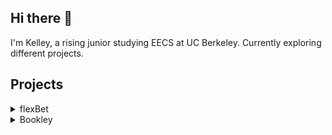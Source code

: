## Hi there 👋  
I'm Kelley, a rising junior studying EECS at UC Berkeley. Currently exploring different projects.

## Projects

<details>
  <summary>flexBet</summary>

  **Gym betting full-stack web application**  
  - **Languages used**: Python, JavaScript, HTML/CSS  
  - **Frameworks/tools used**: React.js, MaterialUI, Flask, MongoDB  
  - **[Repository](https://github.com/EggsInAJar/Gym-Betting/blob/main/Design.md)**
</details>
  <details>
  <summary>Bookley</summary>

  **Book tracker and goal setter full-stack web application**  
  - **Status**: in early development
  - **Languages used**: Python, JavaScript, HTML/CSS  
  - **Frameworks/tools used**: React.js, Flask, MongoDB  
  - **[Repository](https://github.com/kelleyliang/book-tracker-web)**

</details>


<!--
**kelleyliang/kelleyliang** is a ✨ _special_ ✨ repository because its `README.md` (this file) appears on your GitHub profile.

Here are some ideas to get you started:

- 🔭 I’m currently working on ...
- 🌱 I’m currently learning ...
- 👯 I’m looking to collaborate on ...
- 🤔 I’m looking for help with ...
- 💬 Ask me about ...
- 📫 How to reach me: ...
- 😄 Pronouns: ...
- ⚡ Fun fact: ...
-->
